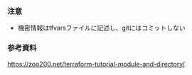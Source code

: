 ### 注意
* 機密情報はtfvarsファイルに記述し、gitにはコミットしない

### 参考資料
https://zoo200.net/terraform-tutorial-module-and-directory/